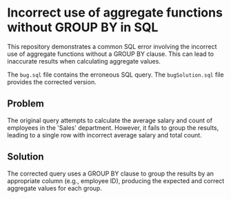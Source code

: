# Incorrect use of aggregate functions without GROUP BY in SQL
This repository demonstrates a common SQL error involving the incorrect use of aggregate functions without a GROUP BY clause.  This can lead to inaccurate results when calculating aggregate values.

The `bug.sql` file contains the erroneous SQL query. The `bugSolution.sql` file provides the corrected version.

## Problem
The original query attempts to calculate the average salary and count of employees in the 'Sales' department.  However, it fails to group the results, leading to a single row with incorrect average salary and total count.

## Solution
The corrected query uses a GROUP BY clause to group the results by an appropriate column (e.g., employee ID), producing the expected and correct aggregate values for each group.
